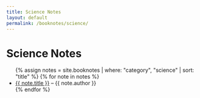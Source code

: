 ```yaml
---
title: Science Notes
layout: default
permalink: /booknotes/science/
---
```


<h1>Science Notes</h1>

<ul>
{% assign notes = site.booknotes | where: "category", "science" | sort: "title" %}
{% for note in notes %}
  <li><a href="{{ note.url }}">{{ note.title }}</a> – {{ note.author }}</li>
{% endfor %}
</ul>

